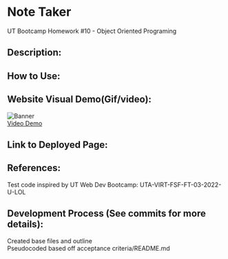 # Note Taker
UT Bootcamp Homework #10 - Object Oriented Programing

## Description:


## How to Use:


## Website Visual Demo(Gif/video):
![Banner](./demos/) <br />
<a href="">Video Demo</a>

## Link to Deployed Page:


## References:
Test code inspired by UT Web Dev Bootcamp: UTA-VIRT-FSF-FT-03-2022-U-LOL

## Development Process (See commits for more details):
Created base files and outline <br />
Pseudocoded based off acceptance criteria/README.md 